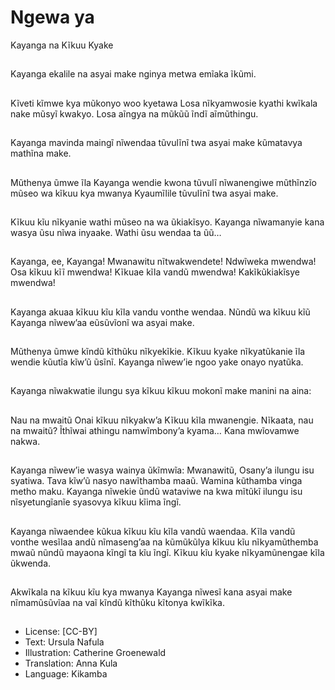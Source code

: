 # Ngewa ya
Kayanga na
Kĩkuu Kyake

##
Kayanga ekalile na asyai make
nginya metwa emĩaka ĩkũmi.


##
Kĩveti kĩmwe kya mũkonyo woo
kyetawa Losa nĩkyamwosie kyathi
kwĩkala nake mũsyĩ kwakyo.
Losa aĩngya na mũkũũ ĩndĩ
aĩmũthingu.


##
Kayanga mavinda maingĩ nĩwendaa
tũvulĩnĩ twa asyai make kũmatavya
mathĩna make.


##
Mũthenya ũmwe ĩla Kayanga
wendie kwona tũvulĩ nĩwanengiwe
mũthĩnzĩo mũseo wa kĩkuu kya
mwanya Kyaumĩlile tũvulĩnĩ twa
asyai make.


##
Kĩkuu kĩu nĩkyanie wathi mũseo na
wa ũkiakĩsyo. Kayanga nĩwamanyie
kana wasya ũsu nĩwa inyaake.
Wathi ũsu wendaa ta ũũ…


##
Kayanga, ee, Kayanga!
Mwanawitu nĩtwakwendete!
Ndwĩweka mwendwa!
Osa kĩkuu kĩĩ mwendwa!
Kĩkuae kĩla vandũ mwendwa!
Kakĩkũkiakĩsye mwendwa!


##
Kayanga akuaa kĩkuu kĩu kĩla vandu
vonthe wendaa.
Nũndũ wa kĩkuu kĩũ Kayanga
nĩwew’aa eũsũvĩonĩ wa asyai make.


##
Mũthenya ũmwe kĩndũ kĩthũku
nĩkyekĩkie. Kĩkuu kyake
nĩkyatũkanie ĩla wendie kũutĩa kĩw’ũ
ũsĩnĩ.
Kayanga nĩwew’ie ngoo yake onayo
nyatũka.


##
Kayanga nĩwakwatie ilungu sya
kĩkuu kĩkuu mokonĩ make manini na
aina:


##
Nau na mwaitũ
Onai kĩkuu nĩkyakw’a
Kĩkuu kĩla mwanengie.
Nĩkaata, nau na mwaitũ?
Ĩthĩwai athingu namwĩmbony’a kyama…
Kana mwĩovamwe nakwa.


##
Kayanga nĩwew’ie wasya wainya
ũkĩmwĩa:
Mwanawitũ,
Osany’a ilungu isu syatiwa.
Tava kĩw’ũ nasyo nawĩthamba
maaũ.
Wamina kũthamba vinga metho
maku.
Kayanga nĩwekie ũndũ wataviwe na
kwa mĩtũkĩ ilungu isu nĩsyetungĩanĩe
syasovya kĩkuu kĩima ĩngĩ.


##
Kayanga nĩwaendee kũkua kĩkuu kĩu
kĩla vandũ waendaa. Kĩla vandũ
vonthe wesĩlaa andũ nĩmaseng’aa
na kũmũkũlya kĩkuu kĩu
nĩkyamũthemba mwaũ nũndũ
mayaona kĩngĩ ta kĩu ĩngĩ.
Kĩkuu kĩu kyake nĩkyamũnengae kĩla
ũkwenda.


##
Akwĩkala na kĩkuu kĩu kya mwanya
Kayanga nĩwesĩ kana asyai make
nĩmamũsũvĩaa na vaĩ kĩndũ kĩthũku
kĩtonya kwĩkĩka.


##
* License: [CC-BY]
* Text: Ursula Nafula
* Illustration: Catherine Groenewald
* Translation: Anna Kula
* Language: Kikamba
